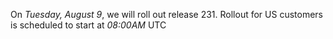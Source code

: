 On *Tuesday, August 9*, we will roll out release 231.
Rollout for US customers is scheduled to start at *08:00AM* UTC
